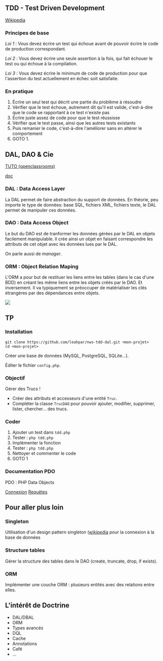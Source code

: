 ## TDD - Test Driven Development

[Wikipedia](https://fr.wikipedia.org/wiki/Test_driven_development)

### Principes de base

*Loi 1* : Vous devez écrire un test qui échoue avant de pouvoir écrire le code de production correspondant.

*Loi 2* : Vous devez écrire une seule assertion à la fois, qui fait échouer le test ou qui échoue à la compilation.

*Loi 3* : Vous devez écrire le minimum de code de production pour que l'assertion du test actuellement en échec soit satisfaite.

### En pratique

1. Écrire un seul test qui décrit une partie du problème à résoudre
2. Vérifier que le test échoue, autrement dit qu'il est valide, c'est-à-dire que le code se rapportant à ce test n'existe pas
3. Écrire juste assez de code pour que le test réussisse
4. Vérifier que le test passe, ainsi que les autres tests existants
5. Puis remanier le code, c'est-à-dire l'améliorer sans en altérer le comportement
6. GOTO 1.


## DAL, DAO & Cie

[TUTO (openclassrooms)](https://openclassrooms.com/fr/courses/1665806-programmez-en-oriente-objet-en-php/1666289-manipulation-de-donnees-stockees)

[doc](https://blog.mazenod.fr/design-pattern-mvc-zoom-sur-la-couche-modele-dal-dao-orm-crud.html)

### DAL : Data Access Layer

La DAL permet de faire abstraction du support de données. En théorie, peu importe le type de données: base SQL, fichiers XML, fichiers texte, le DAL permet de manipuler ces données.
​
### DAO : Data Access Object

Le but du DAO est de tranformer les données gérées par le DAL en objets facilement manipulable.
Il crée ainsi un objet en faisant correspondre les attributs de cet objet avec les données lues par le DAL.​

On parle aussi de *manager*.

### ORM : Object Relation Maping

L'ORM a pour but de restituer les liens entre les tables (dans le cas d'une BDD) en créant les même liens entre les objets créés par le DAO. Et inversement.
Il va typiquement se préoccuper de matérialiser les clés étrangères par des dépendances entre objets.

![](https://blog.mazenod.fr/images/orm/DAL_final.png)



## TP

### Installation

```
git clone https://github.com/leahpar/nws-tdd-dal.git <mon-projet>
cd <mon-projet>
```

Créer une base de données (MySQL, PostgreSQL, SQLite...).

Éditer le fichier `config.php`.

### Objectif

Gérer des Trucs !

- Créer des attributs et accesseurs d'une entité `Truc`.
- Compléter la classe `TrucDAO` pour pouvoir ajouter, modifier, supprimer, lister, chercher... des trucs.

### Coder

1. Ajouter un test dans `tdd.php`
2. Tester : `php tdd.php`
3. Implémenter la fonction
4. Tester : `php tdd.php`
5. Nettoyer et commenter le code
6. GOTO 1

### Documentation PDO

PDO : PHP Data Objects

[Connexion](https://www.php.net/manual/fr/pdo.connections.php)
[Requêtes](https://www.php.net/manual/fr/pdo.prepared-statements.php)

## Pour aller plus loin

### Singleton

Utilisation d'un design pattern singleton ([wikipedia](https://fr.wikipedia.org/wiki/Singleton_(patron_de_conception) ) pour la connexion à la base de données

### Structure tables

Gérer la structure des tables dans le DAO (create, truncate, drop, if exists).

### ORM

Implémenter une couche ORM : plusieurs entités avec des relations entre elles.

## L'intérêt de Doctrine

- DAL/DBAL
- ORM
- Types avancés
- DQL
- Cache
- Annotations
- Café
- ...
